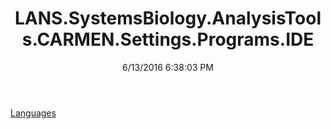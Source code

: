 ﻿---
title: LANS.SystemsBiology.AnalysisTools.CARMEN.Settings.Programs.IDE
date: 6/13/2016 6:38:03 PM
---

[Languages](T-LANS.SystemsBiology.AnalysisTools.CARMEN.Settings.Programs.IDE.Languages.html)
